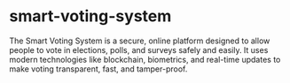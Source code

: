 # smart-voting-system
The Smart Voting System is a secure, online platform designed to allow people to vote in elections, polls, and surveys safely and easily. It uses modern technologies like blockchain, biometrics, and real-time updates to make voting transparent, fast, and tamper-proof.
